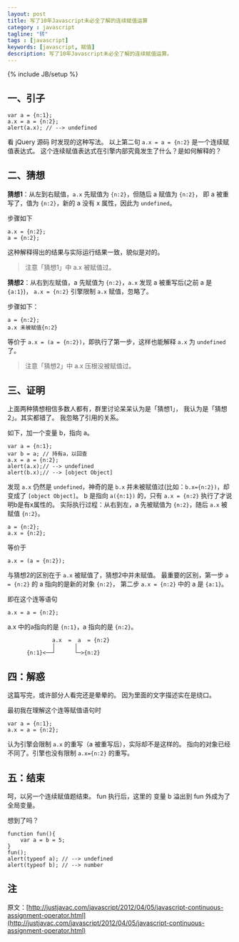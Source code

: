 ```yaml
---
layout: post
title: 写了10年Javascript未必全了解的连续赋值运算
category : javascript
tagline: "转"
tags : [javascript]
keywords: [javascript, 赋值]
description: 写了10年Javascript未必全了解的连续赋值运算。
---
```

{% include JB/setup %}

## 一、引子

    var a = {n:1};  
    a.x = a = {n:2};  
    alert(a.x); // --> undefined  
 
看 jQuery 源码 时发现的这种写法。
以上第二句 `a.x = a = {n:2}` 是一个连续赋值表达式。
这个连续赋值表达式在引擎内部究竟发生了什么？是如何解释的？
 
## 二、猜想

**猜想1**：从左到右赋值，`a.x` 先赋值为 `{n:2}`，但随后 a 赋值为 `{n:2}`，
即 a 被重写了，值为 `{n:2}`，新的 a 没有 x 属性，因此为 `undefined`。

步骤如下
 
    a.x = {n:2};
    a = {n:2};
 
这种解释得出的结果与实际运行结果一致，貌似是对的。

> 注意「猜想1」中 a.x 被赋值过。
 
**猜想2**：从右到左赋值，a 先赋值为 `{n:2}`，`a.x` 发现 a 被重写后(之前 a 是 `{a:1}`)，
`a.x = {n:2}` 引擎限制 `a.x` 赋值，忽略了。

步骤如下：
 
    a = {n:2};
    a.x 未被赋值{n:2}
 
等价于 `a.x = (a = {n:2})`，即执行了第一步，这样也能解释 `a.x` 为 `undefined` 了。

> 注意「猜想2」中 a.x 压根没被赋值过。
 
## 三、证明

上面两种猜想相信多数人都有，群里讨论呆呆认为是「猜想1」， 我认为是「猜想2」。其实都错了。
我忽略了引用的关系。

如下，加一个变量 b，指向 a。

    var a = {n:1};  
    var b = a; // 持有a，以回查  
    a.x = a = {n:2};  
    alert(a.x);// --> undefined  
    alert(b.x);// --> [object Object]  
 
发现 `a.x` 仍然是 `undefined`，神奇的是 `b.x` 并未被赋值过(比如：`b.x={n:2})`，却变成了 `[object Object]`。
b 是指向 `a({n:1})` 的，只有 `a.x = {n:2}` 执行了才说明b是有x属性的。
实际执行过程：从右到左，a 先被赋值为 `{n:2}`，随后 `a.x` 被赋值 `{n:2}`。
 
    a = {n:2};
    a.x = {n:2};

等价于

    a.x = (a = {n:2});
 
与猜想2的区别在于 `a.x` 被赋值了，猜想2中并未赋值。
最重要的区别，第一步 `a = {n:2}` 的 a 指向的是新的对象 `{n:2}`， 第二步 `a.x = {n:2}` 中的 a 是 `{a:1}`。

即在这个连等语句

    a.x = a = {n:2};  
 
a.x 中的a指向的是 `{n:1}`，a 指向的是 `{n:2}`。

                  a.x  =  a  = {n:2}
                  │      │
          {n:1}<──┘      └─>{n:2}


## 四：解惑

这篇写完，或许部分人看完还是晕晕的。
因为里面的文字描述实在是绕口。

最初我在理解这个连等赋值语句时

    var a = {n:1};  
    a.x = a = {n:2};  
 
认为引擎会限制 `a.x` 的重写（a 被重写后），实际却不是这样的。
指向的对象已经不同了。引擎也没有限制 `a.x={n:2}` 的重写。

## 五：结束

呵，以另一个连续赋值题结束。
fun 执行后，这里的 变量 b 溢出到 fun 外成为了全局变量。

想到了吗？

    function fun(){  
        var a = b = 5;  
    }  
    fun();  
    alert(typeof a); // --> undefined  
    alert(typeof b); // --> number  

## 注 ##

原文：[http://justjavac.com/javascript/2012/04/05/javascript-continuous-assignment-operator.html](http://justjavac.com/javascript/2012/04/05/javascript-continuous-assignment-operator.html)
